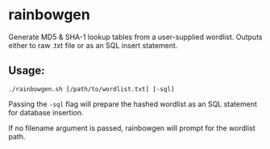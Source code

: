 rainbowgen
==========

Generate MD5 &amp; SHA-1 lookup tables from a user-supplied wordlist. Outputs either to raw .txt file or as an SQL insert statement.

Usage:
------

```./rainbowgen.sh [/path/to/wordlist.txt] [-sql]```

Passing the ```-sql``` flag will prepare the hashed wordlist as an SQL statement for database insertion. 

If no filename argument is passed, rainbowgen will prompt for the wordlist path. 